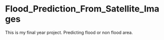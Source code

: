 # Flood_Prediction_From_Satellite_Images
This is my final year project. Predicting flood or non flood area.
